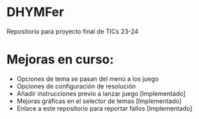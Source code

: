 # DHYMFer
Repositorio para proyecto final de TICs 23-24

# Mejoras en curso:
 - Opciones de tema se pasan del menú a los juego
 - Opciones de configuración de resolución
 - Añadir instrucciones previo a lanzar juego [Implementado]
 - Mejoras gráficas en el selector de temas [Implementado]
 - Enlace a este repositorio para reportar fallos [Implementado]
   
